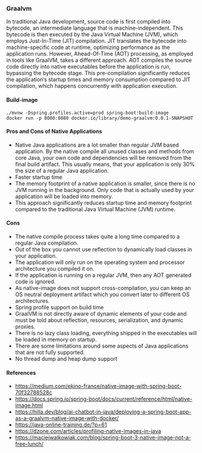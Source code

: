 ### Graalvm
In traditional Java development, source code is first compiled into bytecode, an intermediate language that is machine-independent. This bytecode is then executed by the Java Virtual Machine (JVM), which employs Just-In-Time (JIT) compilation. JIT translates the bytecode into machine-specific code at runtime, optimizing performance as the application runs. However, Ahead-Of-Time (AOT) processing, as employed in tools like GraalVM, takes a different approach. AOT compiles the source code directly into native executables before the application is run, bypassing the bytecode stage. This pre-compilation significantly reduces the application’s startup times and memory consumption compared to JIT compilation, which happens concurrently with application execution.

#### Build-image
```
./mvnw -Dspring.profiles.active=prod spring-boot:build-image
docker run -p 8080:8080 docker.io/library/demo-graalvm:0.0.1-SNAPSHOT
```

#### Pros and Cons of Native Applications
- Native Java applications are a lot smaller than regular JVM based application. By the native compile all unused classes and methods from core Java, your own code and dependencies will be removed from the final build artifact. This usually means, that your application is only 30% the size of a regular Java application.
- Faster startup time
- The memory footprint of a native application is smaller, since there is no JVM running in the background. Only code that is actually used by your application will be loaded into memory.
- This approach significantly reduces startup time and memory footprint compared to the traditional Java Virtual Machine (JVM) runtime.

#### Cons
- The native compile process takes quite a long time compared to a regular Java compilation.
- Out of the box you cannot use reflection to dynamically load classes in your application.
- The application will only run on the operating system and processor architecture you compiled it on.
- If the application is running on a regular JVM, then any AOT generated code is ignored.
- As native-image does not support cross-compilation, you can keep an OS neutral deployment artifact which you convert later to different OS architectures.
- Spring profile support on build time
- GraalVM is not directly aware of dynamic elements of your code and must be told about reflection, resources, serialization, and dynamic proxies.
- There is no lazy class loading, everything shipped in the executables will be loaded in memory on startup.
- There are some limitations around some aspects of Java applications that are not fully supported.
- No thread dump and heap dump support

#### References
- https://medium.com/ekino-france/native-image-with-spring-boot-70f32788528c
- https://docs.spring.io/spring-boot/docs/current/reference/html/native-image.html
- https://hilla.dev/blog/ai-chatbot-in-java/deploying-a-spring-boot-app-as-a-graalvm-native-image-with-docker/
- https://java-online-training.de/?p=61
- https://dzone.com/articles/profiling-native-images-in-java
- https://maciejwalkowiak.com/blog/spring-boot-3-native-image-not-a-free-lunch/